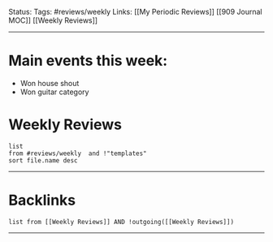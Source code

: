 Status:
Tags: #reviews/weekly 
Links: [[My Periodic Reviews]] [[909 Journal MOC]] [[Weekly Reviews]]
___
# Main events this week:
- Won house shout
- Won guitar category

# Weekly Reviews
```dataview
list 
from #reviews/weekly  and !"templates"
sort file.name desc
```
___
# Backlinks
```dataview
list from [[Weekly Reviews]] AND !outgoing([[Weekly Reviews]])
```
___
